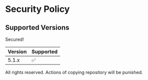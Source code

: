 # Security Policy

## Supported Versions

Secured!

| Version | Supported          |
| ------- | ------------------ |
| 5.1.x   | :white_check_mark: |

All rights reserved. Actions of copying repository will be punished.

